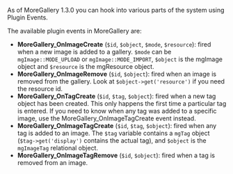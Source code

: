 As of MoreGallery 1.3.0 you can hook into various parts of the system using Plugin Events.

The available plugin events in MoreGallery are:

- **MoreGallery_OnImageCreate** (`$id`, `$object`, `$mode`, `$resource`): fired when a new image is added to a gallery. `$mode` can be `mgImage::MODE_UPLOAD` or `mgImage::MODE_IMPORT`, `$object` is the mgImage object and `$resource` is the mgResource object.
- **MoreGallery_OnImageRemove** (`$id`, `$object`): fired when an image is removed from the gallery. Look at `$object->get('resource')` if you need the resource id.
- **MoreGallery\_OnTagCreate** (`$id`, `$tag`, `$object`): fired when a new tag object has been created. This only happens the first time a particular tag is entered. If you need to know when any tag was added to a specific image, use the MoreGallery\_OnImageTagCreate event instead.
- **MoreGallery_OnImageTagCreate** (`$id`, `$tag`, `$object`): fired when any tag is added to an image. The `$tag` variable contains a `mgTag` object (`$tag->get('display')` contains the actual tag), and `$object` is the `mgImageTag` relational object.
- **MoreGallery_OnImageTagRemove** (`$id`, `$object`): fired when a tag is removed from an image.
